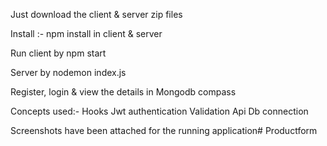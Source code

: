 Just download the client & server zip files

Install :- npm install in client & server

Run client by npm start

Server by nodemon index.js

Register, login & view the details in Mongodb compass

Concepts used:-
Hooks Jwt authentication Validation Api Db connection

Screenshots have been attached for the running application# Productform
